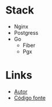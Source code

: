 # Stack

- Nginx
- Postgress
- Go
  - Fiber
  - Pgx

# Links
 - [Autor](https://github.com/NathanFirmo)
 - [Código fonte](https://github.com/NathanFirmo/rinha-de-backend-2024-q1)
